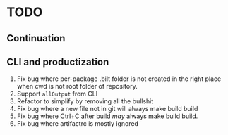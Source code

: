 # TODO

## Continuation

## CLI and productization

1. Fix bug where per-package .bilt folder is not created in the right place when cwd is not root folder of repository.
1. Support `allOutput` from CLI
1. Refactor to simplify by removing all the bullshit
1. Fix bug where a new file not in git will always make build build
1. Fix bug where Ctrl+C after build *may* always make build build.
1. Fix bug where artifactrc is mostly ignored
